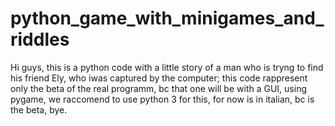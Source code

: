 # python_game_with_minigames_and_riddles
Hi guys, this is a python code with a little story of a man who is tryng to find his friend Ely, who iwas captured by the computer; this code rappresent only the beta of the real programm, bc that one will be with a GUI, using pygame, we raccomend to use python 3 for this, for now is in italian, bc is the beta, bye.












































